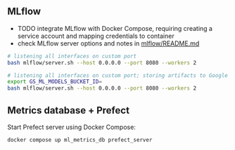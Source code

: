 ## MLflow
- TODO integrate MLflow with Docker Compose, requiring creating a service account and mapping credentials to container
- check MLflow server options and notes in [mlflow/README.md](mlflow/README.md)
```bash
# listening all interfaces on custom port
bash mlflow/server.sh --host 0.0.0.0 --port 8080 --workers 2

# listening all interfaces on custom port; storing artifacts to Google Cloud Storage
export GS_ML_MODELS_BUCKET_ID=
bash mlflow/server.sh --host 0.0.0.0 --port 8080 --workers 2
```

## Metrics database + Prefect

Start Prefect server using Docker Compose:
```
docker compose up ml_metrics_db prefect_server
```
